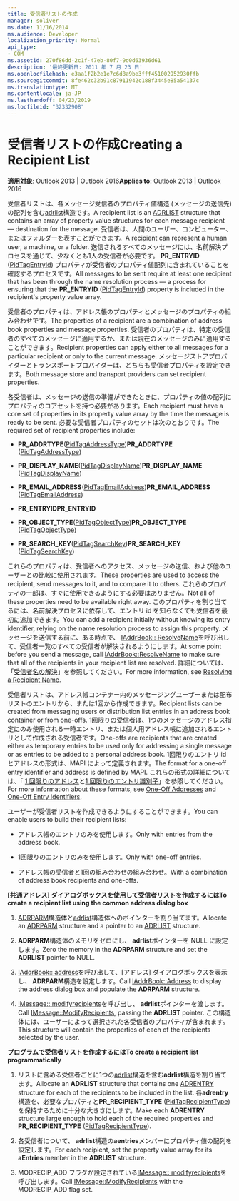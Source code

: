 ```yaml
---
title: 受信者リストの作成
manager: soliver
ms.date: 11/16/2014
ms.audience: Developer
localization_priority: Normal
api_type:
- COM
ms.assetid: 270f86dd-2c1f-47eb-80f7-9d0d63936d61
description: '最終更新日: 2011 年 7 月 23 日'
ms.openlocfilehash: e3aa1f2b2e1e7c6d8a9be3fff451002952930ffb
ms.sourcegitcommit: 8fe462c32b91c87911942c188f3445e85a54137c
ms.translationtype: MT
ms.contentlocale: ja-JP
ms.lasthandoff: 04/23/2019
ms.locfileid: "32332908"
---
```

# <a name="creating-a-recipient-list"></a><span data-ttu-id="e7d93-103">受信者リストの作成</span><span class="sxs-lookup"><span data-stu-id="e7d93-103">Creating a Recipient List</span></span>

  
  
<span data-ttu-id="e7d93-104">**適用対象**: Outlook 2013 | Outlook 2016</span><span class="sxs-lookup"><span data-stu-id="e7d93-104">**Applies to**: Outlook 2013 | Outlook 2016</span></span> 
  
<span data-ttu-id="e7d93-105">受信者リストは、各メッセージ受信者のプロパティ値構造 (メッセージの送信先) の配列を含む[adrlist](adrlist.md)構造です。</span><span class="sxs-lookup"><span data-stu-id="e7d93-105">A recipient list is an [ADRLIST](adrlist.md) structure that contains an array of property value structures for each message recipient — destination for the message.</span></span> <span data-ttu-id="e7d93-106">受信者は、人間のユーザー、コンピューター、またはフォルダーを表すことができます。</span><span class="sxs-lookup"><span data-stu-id="e7d93-106">A recipient can represent a human user, a machine, or a folder.</span></span> <span data-ttu-id="e7d93-107">送信されるすべてのメッセージには、名前解決プロセスを通じて、少なくとも1人の受信者が必要です。 **PR_ENTRYID** ([PidTagEntryId](pidtagentryid-canonical-property.md)) プロパティが受信者のプロパティ値配列に含まれていることを確認するプロセスです。</span><span class="sxs-lookup"><span data-stu-id="e7d93-107">All messages to be sent require at least one recipient that has been through the name resolution process — a process for ensuring that the **PR_ENTRYID** ([PidTagEntryId](pidtagentryid-canonical-property.md)) property is included in the recipient's property value array.</span></span> 
  
<span data-ttu-id="e7d93-108">受信者のプロパティは、アドレス帳のプロパティとメッセージのプロパティの組み合わせです。</span><span class="sxs-lookup"><span data-stu-id="e7d93-108">The properties of a recipient are a combination of address book properties and message properties.</span></span> <span data-ttu-id="e7d93-109">受信者のプロパティは、特定の受信者のすべてのメッセージに適用するか、または現在のメッセージのみに適用することができます。</span><span class="sxs-lookup"><span data-stu-id="e7d93-109">Recipient properties can apply either to all messages for a particular recipient or only to the current message.</span></span> <span data-ttu-id="e7d93-110">メッセージストアプロバイダーとトランスポートプロバイダーは、どちらも受信者プロパティを設定できます。</span><span class="sxs-lookup"><span data-stu-id="e7d93-110">Both message store and transport providers can set recipient properties.</span></span> 
  
<span data-ttu-id="e7d93-111">各受信者は、メッセージの送信の準備ができたときに、プロパティの値の配列にプロパティのコアセットを持つ必要があります。</span><span class="sxs-lookup"><span data-stu-id="e7d93-111">Each recipient must have a core set of properties in its property value array by the time the message is ready to be sent.</span></span> <span data-ttu-id="e7d93-112">必要な受信者プロパティのセットは次のとおりです。</span><span class="sxs-lookup"><span data-stu-id="e7d93-112">The required set of recipient properties include:</span></span>
  
- <span data-ttu-id="e7d93-113">**PR_ADDRTYPE**([PidTagAddressType](pidtagaddresstype-canonical-property.md))</span><span class="sxs-lookup"><span data-stu-id="e7d93-113">**PR_ADDRTYPE** ([PidTagAddressType](pidtagaddresstype-canonical-property.md))</span></span> 
    
- <span data-ttu-id="e7d93-114">**PR_DISPLAY_NAME**([PidTagDisplayName](pidtagdisplayname-canonical-property.md))</span><span class="sxs-lookup"><span data-stu-id="e7d93-114">**PR_DISPLAY_NAME** ([PidTagDisplayName](pidtagdisplayname-canonical-property.md))</span></span> 
    
- <span data-ttu-id="e7d93-115">**PR_EMAIL_ADDRESS**([PidTagEmailAddress](pidtagemailaddress-canonical-property.md))</span><span class="sxs-lookup"><span data-stu-id="e7d93-115">**PR_EMAIL_ADDRESS** ([PidTagEmailAddress](pidtagemailaddress-canonical-property.md))</span></span> 
    
- <span data-ttu-id="e7d93-116">**PR_ENTRYID**</span><span class="sxs-lookup"><span data-stu-id="e7d93-116">**PR_ENTRYID**</span></span>
    
- <span data-ttu-id="e7d93-117">**PR_OBJECT_TYPE**([PidTagObjectType](pidtagobjecttype-canonical-property.md))</span><span class="sxs-lookup"><span data-stu-id="e7d93-117">**PR_OBJECT_TYPE** ([PidTagObjectType](pidtagobjecttype-canonical-property.md))</span></span> 
    
- <span data-ttu-id="e7d93-118">**PR_SEARCH_KEY**([PidTagSearchKey](pidtagsearchkey-canonical-property.md))</span><span class="sxs-lookup"><span data-stu-id="e7d93-118">**PR_SEARCH_KEY** ([PidTagSearchKey](pidtagsearchkey-canonical-property.md))</span></span> 
    
<span data-ttu-id="e7d93-119">これらのプロパティは、受信者へのアクセス、メッセージの送信、および他のユーザーとの比較に使用されます。</span><span class="sxs-lookup"><span data-stu-id="e7d93-119">These properties are used to access the recipient, send messages to it, and to compare it to others.</span></span> <span data-ttu-id="e7d93-120">これらのプロパティの一部は、すぐに使用できるようにする必要はありません。</span><span class="sxs-lookup"><span data-stu-id="e7d93-120">Not all of these properties need to be available right away.</span></span> <span data-ttu-id="e7d93-121">このプロパティを割り当てるには、名前解決プロセスに依存して、エントリ id を知らなくても受信者を最初に追加できます。</span><span class="sxs-lookup"><span data-stu-id="e7d93-121">You can add a recipient initially without knowing its entry identifier, relying on the name resolution process to assign this property.</span></span> <span data-ttu-id="e7d93-122">メッセージを送信する前に、ある時点で、 [IAddrBook:: ResolveName](iaddrbook-resolvename.md)を呼び出して、受信者一覧のすべての受信者が解決されるようにします。</span><span class="sxs-lookup"><span data-stu-id="e7d93-122">At some point before you send a message, call [IAddrBook::ResolveName](iaddrbook-resolvename.md) to make sure that all of the recipients in your recipient list are resolved.</span></span> <span data-ttu-id="e7d93-123">詳細については、「[受信者名の解決](resolving-a-recipient-name.md)」を参照してください。</span><span class="sxs-lookup"><span data-stu-id="e7d93-123">For more information, see [Resolving a Recipient Name](resolving-a-recipient-name.md).</span></span>
  
<span data-ttu-id="e7d93-124">受信者リストは、アドレス帳コンテナー内のメッセージングユーザーまたは配布リストのエントリから、または1回から作成できます。</span><span class="sxs-lookup"><span data-stu-id="e7d93-124">Recipient lists can be created from messaging users or distribution list entries in an address book container or from one-offs.</span></span> <span data-ttu-id="e7d93-125">1回限りの受信者は、1つのメッセージのアドレス指定にのみ使用される一時エントリ、または個人用アドレス帳に追加されるエントリとして作成される受信者です。</span><span class="sxs-lookup"><span data-stu-id="e7d93-125">One-offs are recipients that are created either as temporary entries to be used only for addressing a single message or as entries to be added to a personal address book.</span></span> <span data-ttu-id="e7d93-126">1回限りのエントリ id とアドレスの形式は、MAPI によって定義されます。</span><span class="sxs-lookup"><span data-stu-id="e7d93-126">The format for a one-off entry identifier and address is defined by MAPI.</span></span> <span data-ttu-id="e7d93-127">これらの形式の詳細については、「 [1 回限りのアドレス](one-off-addresses.md)と[1 回限りのエントリ識別子](one-off-entry-identifiers.md)」を参照してください。</span><span class="sxs-lookup"><span data-stu-id="e7d93-127">For more information about these formats, see [One-Off Addresses](one-off-addresses.md) and [One-Off Entry Identifiers](one-off-entry-identifiers.md).</span></span>
  
<span data-ttu-id="e7d93-128">ユーザーが受信者リストを作成できるようにすることができます。</span><span class="sxs-lookup"><span data-stu-id="e7d93-128">You can enable users to build their recipient lists:</span></span>
  
- <span data-ttu-id="e7d93-129">アドレス帳のエントリのみを使用します。</span><span class="sxs-lookup"><span data-stu-id="e7d93-129">Only with entries from the address book.</span></span>
    
- <span data-ttu-id="e7d93-130">1回限りのエントリのみを使用します。</span><span class="sxs-lookup"><span data-stu-id="e7d93-130">Only with one-off entries.</span></span>
    
- <span data-ttu-id="e7d93-131">アドレス帳の受信者と1回の組み合わせの組み合わせ。</span><span class="sxs-lookup"><span data-stu-id="e7d93-131">With a combination of address book recipients and one-offs.</span></span>
    
 <span data-ttu-id="e7d93-132">**[共通アドレス] ダイアログボックスを使用して受信者リストを作成するには**</span><span class="sxs-lookup"><span data-stu-id="e7d93-132">**To create a recipient list using the common address dialog box**</span></span>
  
1. <span data-ttu-id="e7d93-133">[ADRPARM](adrparm.md)構造体と[adrlist](adrlist.md)構造体へのポインターを割り当てます。</span><span class="sxs-lookup"><span data-stu-id="e7d93-133">Allocate an [ADRPARM](adrparm.md) structure and a pointer to an [ADRLIST](adrlist.md) structure.</span></span> 
    
2. <span data-ttu-id="e7d93-134">**ADRPARM**構造体のメモリをゼロにし、 **adrlist**ポインターを NULL に設定します。</span><span class="sxs-lookup"><span data-stu-id="e7d93-134">Zero the memory in the **ADRPARM** structure and set the **ADRLIST** pointer to NULL.</span></span> 
    
3. <span data-ttu-id="e7d93-135">[IAddrBook:: address](iaddrbook-address.md)を呼び出して、[アドレス] ダイアログボックスを表示し、 **ADRPARM**構造を設定します。</span><span class="sxs-lookup"><span data-stu-id="e7d93-135">Call [IAddrBook::Address](iaddrbook-address.md) to display the address dialog box and populate the **ADRPARM** structure.</span></span> 
    
4. <span data-ttu-id="e7d93-136">[IMessage:: modifyrecipients](imessage-modifyrecipients.md)を呼び出し、 **adrlist**ポインターを渡します。</span><span class="sxs-lookup"><span data-stu-id="e7d93-136">Call [IMessage::ModifyRecipients](imessage-modifyrecipients.md), passing the **ADRLIST** pointer.</span></span> <span data-ttu-id="e7d93-137">この構造体には、ユーザーによって選択された各受信者のプロパティが含まれます。</span><span class="sxs-lookup"><span data-stu-id="e7d93-137">This structure will contain the properties of each of the recipients selected by the user.</span></span> 
    
 <span data-ttu-id="e7d93-138">**プログラムで受信者リストを作成するには**</span><span class="sxs-lookup"><span data-stu-id="e7d93-138">**To create a recipient list programmatically**</span></span>
  
1. <span data-ttu-id="e7d93-139">リストに含める受信者ごとに1つの[adrlist](adrentry.md)構造を含む**adrlist**構造を割り当てます。</span><span class="sxs-lookup"><span data-stu-id="e7d93-139">Allocate an **ADRLIST** structure that contains one [ADRENTRY](adrentry.md) structure for each of the recipients to be included in the list.</span></span> <span data-ttu-id="e7d93-140">各**adrentry**構造を、必要なプロパティと**PR_RECIPIENT_TYPE** ([PidTagRecipientType](pidtagrecipienttype-canonical-property.md)) を保持するために十分な大きさにします。</span><span class="sxs-lookup"><span data-stu-id="e7d93-140">Make each **ADRENTRY** structure large enough to hold each of the required properties and **PR_RECIPIENT_TYPE** ([PidTagRecipientType](pidtagrecipienttype-canonical-property.md)).</span></span>
    
2. <span data-ttu-id="e7d93-141">各受信者について、 **adrlist**構造の**aentries**メンバーにプロパティ値の配列を設定します。</span><span class="sxs-lookup"><span data-stu-id="e7d93-141">For each recipient, set the property value array for its **aEntries** member in the **ADRLIST** structure.</span></span> 
    
3. <span data-ttu-id="e7d93-142">MODRECIP_ADD フラグが設定されている[IMessage:: modifyrecipients](imessage-modifyrecipients.md)を呼び出します。</span><span class="sxs-lookup"><span data-stu-id="e7d93-142">Call [IMessage::ModifyRecipients](imessage-modifyrecipients.md) with the MODRECIP_ADD flag set.</span></span> 
    

